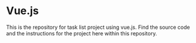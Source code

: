 # Vue.js
This is the repository for task list project using vue.js. Find the source code and the instructions for the project here within this repository.
